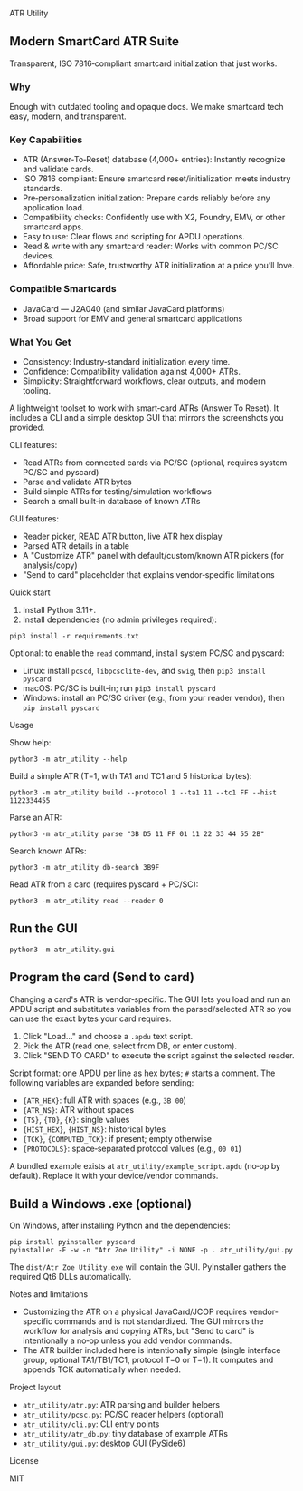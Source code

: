 ATR Utility

## Modern SmartCard ATR Suite
Transparent, ISO 7816‑compliant smartcard initialization that just works.

### Why
Enough with outdated tooling and opaque docs. We make smartcard tech easy, modern, and transparent.

### Key Capabilities
- ATR (Answer‑To‑Reset) database (4,000+ entries): Instantly recognize and validate cards.
- ISO 7816 compliant: Ensure smartcard reset/initialization meets industry standards.
- Pre‑personalization initialization: Prepare cards reliably before any application load.
- Compatibility checks: Confidently use with X2, Foundry, EMV, or other smartcard apps.
- Easy to use: Clear flows and scripting for APDU operations.
- Read & write with any smartcard reader: Works with common PC/SC devices.
- Affordable price: Safe, trustworthy ATR initialization at a price you’ll love.

### Compatible Smartcards
- JavaCard — J2A040 (and similar JavaCard platforms)
- Broad support for EMV and general smartcard applications

### What You Get
- Consistency: Industry‑standard initialization every time.
- Confidence: Compatibility validation against 4,000+ ATRs.
- Simplicity: Straightforward workflows, clear outputs, and modern tooling.

A lightweight toolset to work with smart‑card ATRs (Answer To Reset). It includes a CLI and a simple desktop GUI that mirrors the screenshots you provided.

CLI features:
- Read ATRs from connected cards via PC/SC (optional, requires system PC/SC and pyscard)
- Parse and validate ATR bytes
- Build simple ATRs for testing/simulation workflows
- Search a small built‑in database of known ATRs

GUI features:
- Reader picker, READ ATR button, live ATR hex display
- Parsed ATR details in a table
- A "Customize ATR" panel with default/custom/known ATR pickers (for analysis/copy)
- "Send to card" placeholder that explains vendor‑specific limitations

Quick start

1) Install Python 3.11+.
2) Install dependencies (no admin privileges required):

```
pip3 install -r requirements.txt
```

Optional: to enable the `read` command, install system PC/SC and pyscard:
- Linux: install `pcscd`, `libpcsclite-dev`, and `swig`, then `pip3 install pyscard`
- macOS: PC/SC is built-in; run `pip3 install pyscard`
- Windows: install an PC/SC driver (e.g., from your reader vendor), then `pip install pyscard`

Usage

Show help:

```
python3 -m atr_utility --help
```

Build a simple ATR (T=1, with TA1 and TC1 and 5 historical bytes):

```
python3 -m atr_utility build --protocol 1 --ta1 11 --tc1 FF --hist 1122334455
```

Parse an ATR:

```
python3 -m atr_utility parse "3B D5 11 FF 01 11 22 33 44 55 2B"
```

Search known ATRs:

```
python3 -m atr_utility db-search 3B9F
```

Read ATR from a card (requires pyscard + PC/SC):

```
python3 -m atr_utility read --reader 0
```

Run the GUI
-----------

```
python3 -m atr_utility.gui
```

Program the card (Send to card)
-------------------------------

Changing a card's ATR is vendor‑specific. The GUI lets you load and run an APDU script and substitutes variables from the parsed/selected ATR so you can use the exact bytes your card requires.

1) Click "Load..." and choose a `.apdu` text script.
2) Pick the ATR (read one, select from DB, or enter custom).
3) Click "SEND TO CARD" to execute the script against the selected reader.

Script format: one APDU per line as hex bytes; `#` starts a comment. The following variables are expanded before sending:

- `{ATR_HEX}`: full ATR with spaces (e.g., `3B 00`)
- `{ATR_NS}`: ATR without spaces
- `{TS}`, `{T0}`, `{K}`: single values
- `{HIST_HEX}`, `{HIST_NS}`: historical bytes
- `{TCK}`, `{COMPUTED_TCK}`: if present; empty otherwise
- `{PROTOCOLS}`: space‑separated protocol values (e.g., `00 01`)

A bundled example exists at `atr_utility/example_script.apdu` (no‑op by default). Replace it with your device/vendor commands.

Build a Windows .exe (optional)
-------------------------------

On Windows, after installing Python and the dependencies:

```
pip install pyinstaller pyscard
pyinstaller -F -w -n "Atr Zoe Utility" -i NONE -p . atr_utility/gui.py
```

The `dist/Atr Zoe Utility.exe` will contain the GUI. PyInstaller gathers the required Qt6 DLLs automatically.

Notes and limitations

- Customizing the ATR on a physical JavaCard/JCOP requires vendor-specific commands and is not standardized. The GUI mirrors the workflow for analysis and copying ATRs, but "Send to card" is intentionally a no‑op unless you add vendor commands.
- The ATR builder included here is intentionally simple (single interface group, optional TA1/TB1/TC1, protocol T=0 or T=1). It computes and appends TCK automatically when needed.

Project layout

- `atr_utility/atr.py`: ATR parsing and builder helpers
- `atr_utility/pcsc.py`: PC/SC reader helpers (optional)
- `atr_utility/cli.py`: CLI entry points
- `atr_utility/atr_db.py`: tiny database of example ATRs
- `atr_utility/gui.py`: desktop GUI (PySide6)

License

MIT
